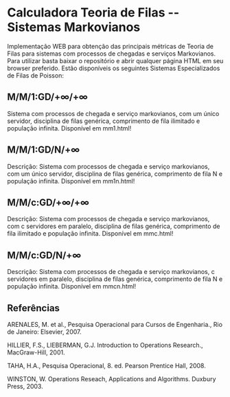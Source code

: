 # Calculadora Teoria de Filas -- Sistemas Markovianos

Implementação WEB para obtenção das principais métricas de Teoria de Filas para sistemas com processos de chegadas e serviços Markovianos. Para utilizar basta baixar o repositório e abrir qualquer página HTML em seu browser preferido. Estão disponíveis os seguintes Sistemas Especializados de Filas de Poisson:

## M/M/1:GD/+∞/+∞
Sistema com processos de chegada e serviço markovianos, com um único servidor, disciplina de filas genérica, comprimento de fila ilimitado e população infinita. Disponível em mm1.html!

## M/M/1:GD/N/+∞
Descrição: Sistema com processos de chegada e serviço markovianos, com um único servidor, disciplina de filas genérica, comprimento de fila N e população infinita. Disponível em mm1n.html!

## M/M/c:GD/+∞/+∞
Descrição: Sistema com processos de chegada e serviço markovianos, com c servidores em paralelo, disciplina de filas genérica, comprimento de fila ilimitado e população infinita. Disponível em mmc.html!

## M/M/c:GD/N/+∞
Descrição: Sistema com processos de chegada e serviço markovianos, c servidores em paralelo, disciplina de filas genérica, comprimento de fila N e população infinita. Disponível em mmcn.html!

## Referências
ARENALES, M. et al., Pesquisa Operacional para Cursos de Engenharia., Rio de Janeiro: Elsevier, 2007.

HILLIER, F.S., LIEBERMAN, G.J. Introduction to Operations Research., MacGraw-Hill, 2001.

TAHA, H.A., Pesquisa Operacional, 8. ed. Pearson Prentice Hall, 2008.

WINSTON, W. Operations Reseach, Applications and Algorithms. Duxbury Press, 2003.
